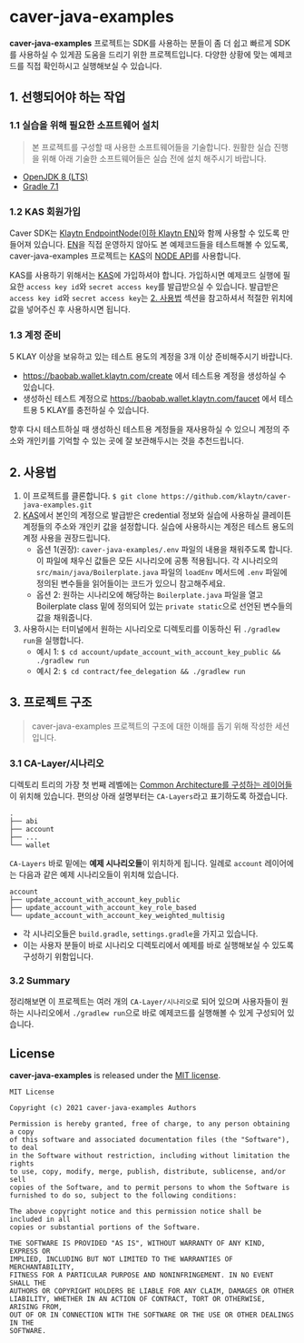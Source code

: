 # caver-java-examples
**caver-java-examples** 프로젝트는 SDK를 사용하는 분들이 좀 더 쉽고 빠르게 SDK를 사용하실 수 있게끔 도움을 드리기 위한 프로젝트입니다.
다양한 상황에 맞는 예제코드를 직접 확인하시고 실행해보실 수 있습니다.

## 1. 선행되어야 하는 작업
### 1.1 실습을 위해 필요한 소프트웨어 설치
> 본 프로젝트를 구성할 때 사용한 소프트웨어들을 기술합니다. 원활한 실습 진행을 위해 아래 기술한 소프트웨어들은 실습 전에 설치 해주시기 바랍니다.
* [OpenJDK 8 (LTS)](https://adoptopenjdk.net/?variant=openjdk8&jvmVariant=hotspot)
* [Gradle 7.1](https://gradle.org/install/)

### 1.2 KAS 회원가입
Caver SDK는 [Klaytn EndpointNode(이하 Klaytn EN)](https://docs.klaytn.com/node/endpoint-node)와 함께 사용할 수 있도록 만들어져 있습니다.
[EN](https://docs.klaytn.com/node/endpoint-node)을 직접 운영하지 않아도 본 예제코드들을 테스트해볼 수 있도록, caver-java-examples 프로젝트는 [KAS](https://klaytnapi.com)의 [NODE API](https://refs.klaytnapi.com/en/node/latest)를 사용합니다.

KAS를 사용하기 위해서는 [KAS](https://klaytnapi.com)에 가입하셔야 합니다. 가입하시면 예제코드 실행에 필요한 `access key id`와 `secret access key`를 발급받으실 수 있습니다.
발급받은 `access key id`와 `secret access key`는 [2. 사용법](https://github.com/klaytn/caver-java-examples/blob/master/README.ko.md#2-%EC%82%AC%EC%9A%A9%EB%B2%95) 섹션을 참고하셔서 적절한 위치에 값을 넣어주신 후 사용하시면 됩니다.

### 1.3 계정 준비
5 KLAY 이상을 보유하고 있는 테스트 용도의 계정을 3개 이상 준비해주시기 바랍니다.
* https://baobab.wallet.klaytn.com/create 에서 테스트용 계정을 생성하실 수 있습니다.
* 생성하신 테스트 계정으로 https://baobab.wallet.klaytn.com/faucet 에서 테스트용 5 KLAY를 충전하실 수 있습니다.

향후 다시 테스트하실 때 생성하신 테스트용 계정들을 재사용하실 수 있으니 계정의 주소와 개인키를 기억할 수 있는 곳에 잘 보관해두시는 것을 추천드립니다.

## 2. 사용법
1. 이 프로젝트를 클론합니다. `$ git clone https://github.com/klaytn/caver-java-examples.git`
2. [KAS](https://www.klaytnapi.com/ko/landing/main)에서 본인의 계정으로 발급받은 credential 정보와 실습에 사용하실 클레이튼 계정들의 주소와 개인키 값을 설정합니다. 실습에 사용하시는 계정은 테스트 용도의 계정 사용을 권장드립니다.
   * 옵션 1(권장): `caver-java-examples/.env` 파일의 내용을 채워주도록 합니다. 이 파일에 채우신 값들은 모든 시나리오에 공통 적용됩니다. 각 시나리오의 `src/main/java/Boilerplate.java` 파일의 `loadEnv` 메서드에 `.env` 파일에 정의된 변수들을 읽어들이는 코드가 있으니 참고해주세요.
   * 옵션 2: 원하는 시나리오에 해당하는 `Boilerplate.java` 파일을 열고 Boilerplate class 밑에 정의되어 있는 `private static`으로 선언된 변수들의 값을 채워줍니다.
3. 사용하시는 터미널에서 원하는 시나리오로 디렉토리를 이동하신 뒤 `./gradlew run`을 실행합니다.
   * 예시 1: `$ cd account/update_account_with_account_key_public && ./gradlew run`
   * 예시 2: `$ cd contract/fee_delegation && ./gradlew run`

## 3. 프로젝트 구조
> caver-java-examples 프로젝트의 구조에 대한 이해를 돕기 위해 작성한 세션입니다.

### 3.1 CA-Layer/시나리오
디렉토리 트리의 가장 첫 번째 레벨에는 [Common Architecture를 구성하는 레이어들](https://kips.klaytn.com/KIPs/kip-34#layer-diagram-of-the-common-architecture)이 위치해 있습니다. 편의상 아래 설명부터는 `CA-Layers`라고 표기하도록 하겠습니다.
```
.
├── abi
├── account
├── ...
└── wallet
```

`CA-Layers` 바로 밑에는 **예제 시나리오들**이 위치하게 됩니다. 일례로 `account` 레이어에는 다음과 같은 예제 시나리오들이 위치해 있습니다.
```
account
├── update_account_with_account_key_public
├── update_account_with_account_key_role_based
└── update_account_with_account_key_weighted_multisig
```
* 각 시나리오들은 `build.gradle`, `settings.gradle`을 가지고 있습니다.
* 이는 사용자 분들이 바로 시나리오 디렉토리에서 예제를 바로 실행해보실 수 있도록 구성하기 위함입니다.

### 3.2 Summary
정리해보면 이 프로젝트는 여러 개의 `CA-Layer/시나리오`로 되어 있으며 사용자들이 원하는 시나리오에서 `./gradlew run`으로 바로 예제코드를 실행해볼 수 있게 구성되어 있습니다.

## License
**caver-java-examples** is released under the [MIT license](./LICENSE).

```
MIT License

Copyright (c) 2021 caver-java-examples Authors

Permission is hereby granted, free of charge, to any person obtaining a copy
of this software and associated documentation files (the "Software"), to deal
in the Software without restriction, including without limitation the rights
to use, copy, modify, merge, publish, distribute, sublicense, and/or sell
copies of the Software, and to permit persons to whom the Software is
furnished to do so, subject to the following conditions:

The above copyright notice and this permission notice shall be included in all
copies or substantial portions of the Software.

THE SOFTWARE IS PROVIDED "AS IS", WITHOUT WARRANTY OF ANY KIND, EXPRESS OR
IMPLIED, INCLUDING BUT NOT LIMITED TO THE WARRANTIES OF MERCHANTABILITY,
FITNESS FOR A PARTICULAR PURPOSE AND NONINFRINGEMENT. IN NO EVENT SHALL THE
AUTHORS OR COPYRIGHT HOLDERS BE LIABLE FOR ANY CLAIM, DAMAGES OR OTHER
LIABILITY, WHETHER IN AN ACTION OF CONTRACT, TORT OR OTHERWISE, ARISING FROM,
OUT OF OR IN CONNECTION WITH THE SOFTWARE OR THE USE OR OTHER DEALINGS IN THE
SOFTWARE.
```

